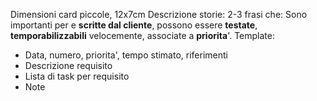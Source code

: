 Dimensioni card piccole, 12x7cm
Descrizione storie: 2-3 frasi che: 
Sono importanti per e **scritte dal cliente**, possono essere **testate**, **temporabilizzabili** velocemente, associate a **priorita**'. 
Template: 
* Data, numero, priorita', tempo stimato, riferimenti
* Descrizione requisito
* Lista di task per requisito
* Note